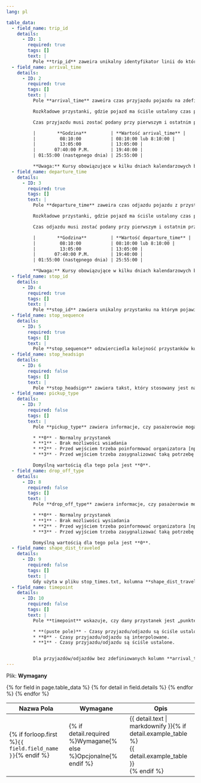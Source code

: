 ```yaml
---
lang: pl

table_data:
  - field_name: trip_id
    details:
      - ID: 1
        required: true
        tags: []
        text: |
          Pole **trip_id** zaweira unikalny identyfikator linii do której przynależy ten przyjazd/odjazd. Wartość ta musi być zgodna z plikiem [trips.txt](#trips).
  - field_name: arrival_time
    details:
      - ID: 2
        required: true
        tags: []
        text: |
          Pole **arrival_time** zaweira czas przyjazdu pojazdu na zdefiniowany przystanek przez zdefiniowany kurs. Czas jest odliczany względem "południe minus 12 godzin" (generalnie północ, z wyjątkiem dni, w które następuje zmiana czasu letni↔zimowy) na początku dnia kalendarzowego. Dla przyjazdów po północy (należących do poprzedniego dnia kalendarzowego) wartość będzie większa od 24:00:00; w formacie HH:MM:SS czasu liczonego od południa minus 12h dnia poprzedniego. Jeśli czas odjazdu i przyjazdu jest taki sam, pola **arrival_time** i **departure_time** powinny zawierać taką samą wartość.

          Rozkładowe przystanki, gdzie pojazd ma ściśle ustalony czas przyjazdu i odjazdu, są nazywane „punktami czasowymi”. Na przykład, jeśli pojazd przyjeżdża na przystanek, zazwyczaj będzie oczekiwał z odjazdem do zdefiniowanego czasu. Jeśli przystanek nie jest punktem czasowym, albo użyj pustej wartości w polu **arrival_time** lub użyj zinterpolowanych czasów. Dodatkowo wskaż, że przystanek nie jest punktem czasowym za pomocą kolumny **timepoint** i wartości 0. Jeśli czasy interpolowane są zankowane za pomocą **timepoint**=0, to przystanki z rozkładowymi czasami powinny zawierać wartość 1 w kolumnie **timepoint**. Czas odjazdu jest potrzebny w każdym wierszu, który oznacza punkt czasowy.

          Czas przyjazdu musi zostać podany przy pierwszym i ostatnim przystanku kursu. Czas jest definiowany za pomocą ośmiu cyfr w formacie HH:MM:SS (H:MM:SS jest też akceptowalne, jeśli godzina rozpoczyna się od 0). Nie podawaj żadnych dodatkowych zanków w polach, w szczególności dotyczy to spacji. Poniższa tabela pokazuje przykładowe czasy odjazdu pojazdu, wraz z pokazaną wartością w polu **arrival_time**:

          |        **Godzina**         | **Wartość arrival_time** |
          |         08:10:00           | 08:10:00 lub 8:10:00 |
          |         13:05:00           | 13:05:00 |
          |       07:40:00 P.M.        | 19:40:00 |
          | 01:55:00 (następnego dnia) | 25:55:00 |

          **Uwaga:** Kursy obowiązujące w kilku dniach kalendarzowych będą zawierały wartości większe niż 24:00:00. Na przykład, kurs może rozpoczynać się o 22:30:00, a kończyć o 02:15:00 następnego dnia — wtedy wartości pól w GTFSie będą odpowiednio wyglądały 22:30:00 i 26:15:00. Wprowadzenia czasów jako 22:30:00 i 02:15:00 byłoby interpretowane jako kurs cofający się w czasie, co jest oczywistym błędem.
  - field_name: departure_time
    details:
      - ID: 3
        required: true
        tags: []
        text: |
          Pole **departure_time** zaweira czas odjazdu pojazdu z przystanku przez zdefiniowany kurs. Czas jest odliczany względem "południe minus 12 godzin" (generalnie północ, z wyjątkiem dni, w które następuje zmiana czasu letni↔zimowy) na początku dnia kalendarzowego. Dla odjazdów po północy (należących do poprzedniego dnia kalendarzowego) wartość będzie większa od 24:00:00; w formacie HH:MM:SS czasu liczonego od południa minus 12h dnia poprzedniego. Jeśli czas odjazdu i przyjazdu jest taki sam, pola **arrival_time** i **departure_time** powinny zawierać taką samą wartość.

          Rozkładowe przystanki, gdzie pojazd ma ściśle ustalony czas przyjazdu i odjazdu, są nazywane „punktami czasowymi”. Na przykład, jeśli pojazd przyjeżdża na przystanek, zazwyczaj będzie oczekiwał z odjazdem do zdefiniowanego czasu. Jeśli przystanek nie jest punktem czasowym, albo użyj pustej wartości w polu **departure_time** lub użyj zinterpolowanych czasów. Dodatkowo wskaż, że przystanek nie jest punktem czasowym za pomocą kolumny **timepoint** i wartości 0. Jeśli czasy interpolowane są zankowane za pomocą **timepoint=0**, to przystanki z rozkładowymi czasami powinny zawierać wartość 1 w kolumnie **timepoint**. Czas odjazdu jest potrzebny w każdym wierszu, który oznacza punkt czasowy.

          Czas odjazdu musi zostać podany przy pierwszym i ostatnim przystanku kursu. Czas jest definiowany za pomocą ośmiu cyfr w formacie HH:MM:SS (H:MM:SS jest też akceptowalne, jeśli godzina rozpoczyna się od 0). Nie podawaj żadnych dodatkowych zanków w polach, w szczególności dotyczy to spacji. Poniższa tabela pokazuje przykładowe czasy odjazdu pojazdu, wraz z pokazaną wartością w polu **departure_time**:

          |        **Godzina**         | **Wartość departure_time** |
          |         08:10:00           | 08:10:00 lub 8:10:00 |
          |         13:05:00           | 13:05:00 |
          |       07:40:00 P.M.        | 19:40:00 |
          | 01:55:00 (następnego dnia) | 25:55:00 |

          **Uwaga:** Kursy obowiązujące w kilku dniach kalendarzowych będą zawierały wartości większe niż 24:00:00. Na przykład, kurs może rozpoczynać się o 22:30:00, a kończyć o 02:15:00 następnego dnia — wtedy wartości pól w GTFSie będą odpowiednio wyglądały 22:30:00 i 26:15:00. Wprowadzenia czasów jako 22:30:00 i 02:15:00 byłoby interpretowane jako kurs cofający się w czasie, co jest oczywistym błędem.
  - field_name: stop_id
    details:
      - ID: 4
        required: true
        tags: []
        text: |
          Pole **stop_id** zawiera unikalny przystanku na którym pojawia się pojazd obsługujący kurs. Wartość ta jest musi być zgodna z plikiem [stops.txt](#stops). Jeśli w pliku [stops.txt](#stops) jest używana kolumna **location_type**, każdy przyjazd/odjazd musi mieć przypisany przystanek o **location_type**=0. Dopóki jest to możliwe wartość pola **stop_id** powinna być możliwie stała między iteracjami plików. Innymi słowy, jeśli przstanek A ma przypisane **stop_id=1**, w każdym następnym pliku ten przystanek powinien mieć również **stop_id=1**. Jeśli przystanek nie jest punktem czasowym, kolumny **arrival_time** i **departure_time** powinny przyjąć puste wartości.
  - field_name: stop_sequence
    details:
      - ID: 5
        required: true
        tags: []
        text: |
          Pole **stop_sequence** odzwierciedla kolejność przystanków kursu. Wartości pola **stop_sequence** muszą być nieujemnymi liczbami całokowitymi. Na przykład pierwszy przystanek kursu może przyjąć wartość pola **stop_sequence** 1, drugi **stop_sequence** 23, trzeci **stop_sequence** 40, i tak dalej.
  - field_name: stop_headsign
    details:
      - ID: 6
        required: false
        tags: []
        text: |
          Pole **stop_headsign** zawiera takst, który stosowany jest na oznakowaniu w celu określenia celu kursu. To pole nadpisuje wartość kolumny **trip_headsign** gdy tablica kierunkowa zmiena się w trakcie trwania kursu. Jeśli tekst ten jest stały na całej trasie kursu, użyj **trip_headsign**.
  - field_name: pickup_type
    details:
      - ID: 7
        required: false
        tags: []
        text: |
          Pole **pickup_type** zawiera informacje, czy pasażerowie mogą wsiąść na danym przystanku bez żadnej akcji z ich strony, lub czy wsiadanie pasażerów nie jest możliwe. Pole to również pozwala określić, czy pasażer musi zadzwonić do organizatora, lub czy też musi kooperować z kierowcą, aby móc wsiąść do pojazdu. Prawidłowe wartości tego pola:

          * **0** - Normalny przystanek
          * **1** - Brak możliwości wsiadania
          * **2** - Przed wejściem trzeba poinformować organizatora [np. Telebus]
          * **3** - Przed wejściem trzeba zasygnalizować taką potrzebę kierowcy [np. Na żądanie]

          Domyślną wartością dla tego pola jest **0**.
  - field_name: drop_off_type
    details:
      - ID: 8
        required: false
        tags: []
        text: |
          Pole **drop_off_type** zawiera informacje, czy pasażerowie mogą wysiąść na danym przystanku bez żadnej akcji z ich strony, lub czy wysiadanie pasażerów nie jest możliwe. Pole to również pozwala określić, czy pasażer musi zadzwonić do organizatora, lub czy też musi kooperować z kierowcą, aby móc wysiąść z pojazdu. Prawidłowe wartości tego pola:

          * **0** - Normalny przystanek
          * **1** - Brak możliwości wysiadania
          * **2** - Przed wyjściem trzeba poinformować organizatora [np. Telebus]
          * **3** - Przed wyjściem trzeba zasygnalizować taką potrzebę kierowcy [np. Na żądanie]

          Domyślną wartością dla tego pola jest **0**.
  - field_name: shape_dist_traveled
    details:
      - ID: 9
        required: false
        tags: []
        text: |
          Gdy użyta w pliku stop_times.txt, kolumna **shape_dist_traveled** reprezentuje odległość przystanku od pierwszego punktu kształtu. Pole **shape_dist_traveled** reprezentuje prawdziwy dystans od pierwszego punktu w stopach, kilometrach, lub innej dowolnej jednostce. Dla przykładu, jeśli pojazd od początku kursu do jakiegoś przystanku przemierza 5.25 kilometrów, pole **shape_dist_traveled** dla danego przystanku mogłoby przyjmować wartość „5.25”. Ta informacja potrzebna jest planerom podróży aby móc określić jaką część kształtu narysować dla danego odcinku kursu. Wartości pola **shape_dist_traveled** muszą zwiększać się wraz z wzrostem **stop_sequence**; nie mogą zmniejszać się w przypadku kursów powrotnych. Wartości jednostek użytych w kolumnie **shape_dist_traveled** w pliku stop_times.txt muszą **dokładnie** odzwierciedlać jednostki użyte w pliku [shapes.txt](#shapes).
  - field_name: timepoint
    details:
      - ID: 10
        required: false
        tags: []
        text: |
          Pole **timepoint** wskazuje, czy dany przystanek jest „punktem czasowym”, tj. czy przystanek ma ściśle sutalony rozkład dla tego przystanku, lub czy są to czasy interpolowane/szacunkowe. To pole pozawala producentowi GTFSów podawać czasy inerpolowane z zachowaniem wiedzy lokalnej, ale nadal oznaczać je jako „szacunkowe”. Dla pól z zdefiniowanymi **arrival_time** i **departure_time** następujące wartości są dostępne:

          * **(puste pole)** - Czasy przyjazdu/odjazdu są ściśle ustalone.
          * **0** - Czasy przyjazdu/odjazdu są interpolowane.
          * **1** - Czasy przyjazdu/odjazdu są ściśle ustalone.


          Dla przyjazdów/odjazdów bez zdefiniowanych kolumn **arrival_time** i **departure_time**, czasy przyjazdu/odjazdu będą musiały być interpolowane. Producenci GTFSów mogą oznaczać takie wpisy za pomocą timepoint=0, ale użycie timepoint=1, bez definiowania **arrival_time** i **departure_time** byłoby błędem.
---
```

Plik: **Wymagany**

<div class="table-wrapper">
  <table class="recommendation">
    <thead>
      <tr>
        <th>Nazwa Pola</th>
        <th>Wymagane</th>
        <th>Opis</th>
      </tr>
    </thead>
    <tbody>
    {% for field in page.table_data %}
      {% for detail in field.details %}
      <tr id="{{ page.slug }}_{{ detail.ID }}" class="anchor-row{% if forloop.first %} field-row{% endif %}{% for tag in detail.tags %} {{ tag }}{% endfor %}">
        <td>{% if forloop.first %}<code>{{ field.field_name }}</code>{% endif %}</td>
        <td>{% if detail.required %}Wymagane{% else %}Opcjonalne{% endif %}</td>
        <td>{{ detail.text | markdownify }}{% if detail.example_table %}<div class="table-wrapper">{{ detail.example_table }}</div>{% endif %}</td>
      </tr>
      {% endfor %}
    {% endfor %}
    </tbody>
  </table>
</div>
